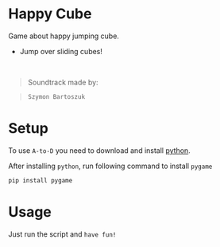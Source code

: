 # Happy Cube
Game about happy jumping cube. 

- Jump over sliding cubes!
<br>

> Soundtrack made by:

> ```Szymon Bartoszuk```

# Setup
To use ```A-to-D``` you need to download and install [python](https://www.python.org/downloads/).

After installing ```python```, run following command to install ```pygame```
```
pip install pygame
```

# Usage
Just run the script and ```have fun!```
